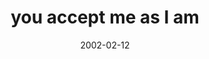 ---
layout: base.njk
title : 'you accept me as I am' 
view_title : 'you accept me as I am' 
year : '2002' 
date : '2002-02-12' 
img_file : '/drawing/youacceptmeasiam.png' 
html_file : 'youacceptmeasiam' 
next_html : 'werntthinkinglove.html' 
year_order : '27' 
permalink : "title/{{html_file}}.html"
---